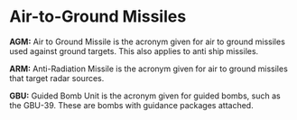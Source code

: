 # Air-to-Ground Missiles

**AGM:** Air to Ground Missile is the acronym given for air to ground missiles used against ground targets. This also applies to anti ship missiles.

**ARM:** Anti-Radiation Missile is the acronym given for air to ground missiles that target radar sources.

**GBU:** Guided Bomb Unit is the acronym given for guided bombs, such as the GBU-39. These are bombs with guidance packages attached.
